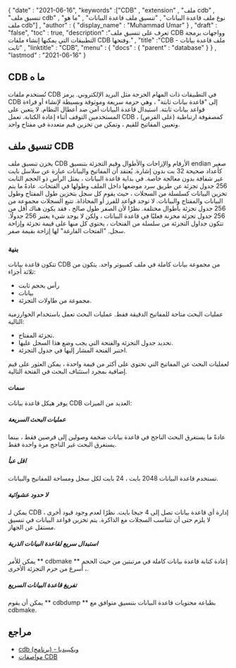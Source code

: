 {
  "date" : "2021-06-16",
  "keywords" :["CDB" , "extension" , "ملف cdb" , "تنسيق ملف cdb" , "نوع ملف قاعدة البيانات" , "تنسيق ملف قاعدة البيانات" , "ما هو ملف cdb"] ,
  "author" : {
    "display_name" : "Muhammad Umar"
} ,
  "draft" : "false",
  "toc" : true,
  "description" :"تعرف على تنسيق ملف CDB وواجهات برمجة التطبيقات التي يمكنها إنشاء ملفات CDB وفتحها." ,
  "title" :"CDB - ملف قاعدة بيانات ثابت" ,
  "linktitle" : "CDB",
  "menu" : {
    "docs" : {
      "parent" : "database"
}
} ,
  "lastmod" : "2021-06-16"
}

## CDB ما ه
تُستخدم ملفات CDB في التطبيقات ذات المهام الحرجة مثل البريد الإلكتروني. يرمز CDB إلى "قاعدة بيانات ثابتة" ، وهي حزمة سريعة وموثوقة وبسيطة لإنشاء أو قراءة قواعد بيانات ثابتة. استبدال قاعدة البيانات آمن ضد أعطال النظام. لا يتعين على المستخدمين التوقف أثناء إعادة الكتابة. تعمل CDB كمصفوفة ارتباطية (على القرص) ، وتعيين المفاتيح للقيم ، وتمكن من تخزين قيم متعددة في مفتاح واحد.

## تنسيق ملف CDB
يخزن تنسيق ملف CDB الأرقام والإزاحات والأطوال وقيم التجزئة بتنسيق endian صغير كأعداد صحيحة 32 بت بدون إشارة. يُعتقد أن المفاتيح والبيانات عبارة عن سلاسل بايت غير شفافة بدون معالجة خاصة. في بداية قاعدة البيانات ، يمثل الرأس ذو الحجم الثابت 256 جدول تجزئة عن طريق سرد موضعها داخل الملف وطولها في الفتحات. عادةً ما يتم تخزين البيانات كسلسلة من السجلات ، حيث يقوم كل سجل بتخزين طول المفتاح وطول البيانات والمفتاح والبيانات. لا توجد قواعد للفرز أو المحاذاة. تتبع السجلات مجموعة من 256 جدول تجزئة بأطوال مختلفة. نظرًا لأن الصفر طول صالح ، فقد يكون هناك أقل من 256 جدول تجزئة مخزنة فعليًا في قاعدة البيانات ، ولكن لا يوجد شيء يعتبر 256 جدولًا. تتكون جداول التجزئة من سلسلة من الفتحات ، يحتوي كل منها على قيمة تجزئة وإزاحة سجل. "الفتحات الفارغة" لها إزاحة بقيمة صفر.

### بنية
تتكون قاعدة بيانات CDB من مجموعة بيانات كاملة في ملف كمبيوتر واحد. يتكون من ثلاثة أجزاء:
- رأس بحجم ثابت
- بيانات
- مجموعة من طاولات التجزئة.

عمليات البحث متاحة للمفاتيح الدقيقة فقط. عمليات البحث تعمل باستخدام الخوارزمية التالية:

- تجزئة المفتاح.
- تحديد جدول التجزئة والفتحة التي يجب وضع هذا السجل عليها.
- اختبر الفتحة المشار إليها في جدول التجزئة.

لعمليات البحث عن المفاتيح التي تحتوي على أكثر من قيمة واحدة ، يمكن العثور على قيم إضافية بمجرد استئناف البحث في الفتحة التالية.

#### سمات

يوفر هيكل قاعدة بيانات CDB العديد من الميزات:

##### عمليات البحث السريعة
عادةً ما يستغرق البحث الناجح في قاعدة بيانات ضخمة وصولين إلى قرصين فقط ، بينما يستغرق البحث غير الناجح مرة واحدة فقط.
##### اقل عبأ
تستخدم قاعدة البيانات 2048 بايت ، 24 بايت لكل سجل ومساحة للمفاتيح والبيانات.
##### لا حدود عشوائية
يمكن لـ CDB إدارة أي قاعدة بيانات تصل إلى 4 جيجا بايت. نظرًا لعدم وجود قيود أخرى ، لا يلزم حتى أن تتناسب السجلات مع الذاكرة. يتم تخزين قواعد البيانات في تنسيق مستقل عن الجهاز.
##### استبدال سريع لقاعدة البيانات الذرية
يمكن للأمر ** cdbmake ** إعادة كتابة قاعدة بيانات كاملة في مرتبتين من حيث الحجم ، أسرع من حزم التجزئة الأخرى.
##### تفريغ قاعدة البيانات السريع
يمكن أن يقوم ** cdbdump ** بطباعة محتويات قاعدة البيانات بتنسيق متوافق مع cdbmake.


## مراجع ##

* [cdb (برنامج) - ويكيبيديا](https://en.wikipedia.org/wiki/Cdb_(software))
* [مواصفات CDB](http://cr.yp.to/cdb.html)

